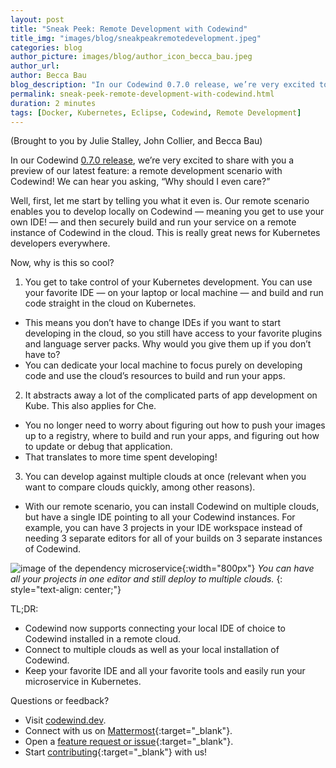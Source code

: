 ```yaml
---
layout: post
title: "Sneak Peek: Remote Development with Codewind"
title_img: "images/blog/sneakpeakremotedevelopment.jpeg"
categories: blog
author_picture: images/blog/author_icon_becca_bau.jpeg
author_url:
author: Becca Bau
blog_description: "In our Codewind 0.7.0 release, we’re very excited to share with you a preview of our latest feature: a remote development scenario with Codewind! We can hear you asking, “Why should I even care?”..."
permalink: sneak-peek-remote-development-with-codewind.html
duration: 2 minutes
tags: [Docker, Kubernetes, Eclipse, Codewind, Remote Development]
---
```


(Brought to you by Julie Stalley, John Collier, and Becca Bau)

In our Codewind [0.7.0 release](https://www.eclipse.org/codewind/news07.html), we’re very excited to share with you a preview of our latest feature: a remote development scenario with Codewind! We can hear you asking, “Why should I even care?”

Well, first, let me start by telling you what it even is. Our remote scenario enables you to develop locally on Codewind — meaning you get to use your own IDE! — and then securely build and run your service on a remote instance of Codewind in the cloud. This is really great news for Kubernetes developers everywhere.

Now, why is this so cool?

1. You get to take control of your Kubernetes development. You can use your favorite IDE — on your laptop or local machine — and build and run code straight in the cloud on Kubernetes.
- This means you don’t have to change IDEs if you want to start developing in the cloud, so you still have access to your favorite plugins and language server packs. Why would you give them up if you don’t have to?
- You can dedicate your local machine to focus purely on developing code and use the cloud’s resources to build and run your apps.
2. It abstracts away a lot of the complicated parts of app development on Kube. This also applies for Che.
- You no longer need to worry about figuring out how to push your images up to a registry, where to build and run your apps, and figuring out how to update or debug that application.
- That translates to more time spent developing!
3. You can develop against multiple clouds at once (relevant when you want to compare clouds quickly, among other reasons).
- With our remote scenario, you can install Codewind on multiple clouds, but have a single IDE pointing to all your Codewind instances. For example, you can have 3 projects in your IDE workspace instead of needing 3 separate editors for all of your builds on 3 separate instances of Codewind.

![image of the dependency microservice](images/blog/sneakpeakremotedevelopment.jpeg){:width="800px"}
*You can have all your projects in one editor and still deploy to multiple clouds.*
{: style="text-align: center;"}

TL;DR:
- Codewind now supports connecting your local IDE of choice to Codewind installed in a remote cloud.
- Connect to multiple clouds as well as your local installation of Codewind.
- Keep your favorite IDE and all your favorite tools and easily run your microservice in Kubernetes.

Questions or feedback?
- Visit [codewind.dev](https://codewind.dev/).
- Connect with us on [Mattermost](https://mattermost.eclipse.org/eclipse/channels/eclipse-codewind){:target="_blank"}.
- Open a [feature request or issue](https://github.com/eclipse/codewind/issues/new/choose){:target="_blank"}.
- Start [contributing](https://github.com/eclipse/codewind){:target="_blank"} with us!